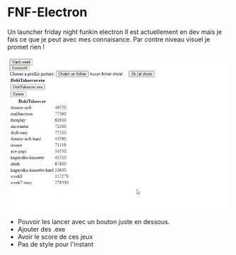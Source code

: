 # FNF-Electron

Un launcher friday night funkin electron
Il est actuellement en dev mais je fais ce que je peut avec mes connaisance.
Par contre niveau visuel je promet rien !

<img style="width:600px ; height:auto" src="/src/img/fnfv1.0.png" alt="Employee data" title="Employee Data title">



<ul>

<li>Pouvoir les lancer avec un bouton juste en dessous.</li>
<li>Ajouter des .exe</li>
<li> Avoir le score de ces jeux</li>
<li> Pas de style pour l'instant</li>
</ul>
